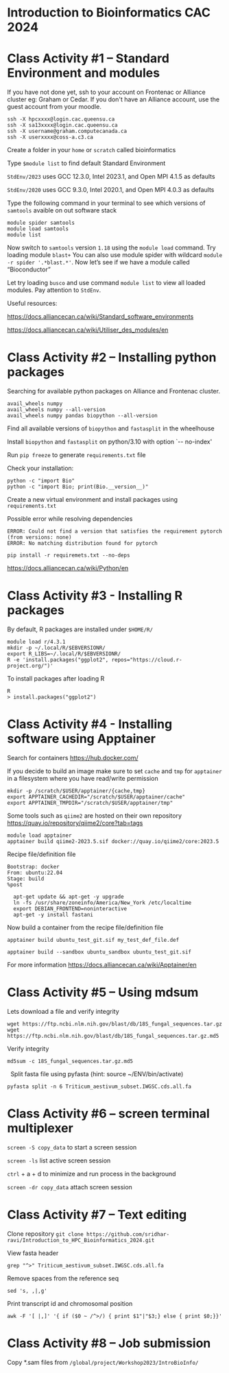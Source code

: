 # Introduction to Bioinformatics CAC 2024

# Class Activity #1 – Standard Environment and modules
If you have not done yet, ssh to your account on Frontenac or Alliance cluster eg: Graham or Cedar. If you don't have an Alliance account, use the guest account from your moodle. 

```
ssh -X hpcxxxx@login.cac.queensu.ca
ssh -X sa13xxxx@login.cac.queensu.ca
ssh -X username@graham.computecanada.ca
ssh -X userxxxx@coss-a.c3.ca
```

Create a folder in your `home` or `scratch` called bioinformatics

Type `$module list` to find default Standard Environment​

`StdEnv/2023` uses GCC 12.3.0, Intel 2023.1, and Open MPI 4.1.5 as defaults

`StdEnv/2020` uses GCC 9.3.0, Intel 2020.1, and Open MPI 4.0.3 as defaults

Type the following command in your terminal to see which versions of `samtools` avaible on out software stack
```
module spider samtools
module load samtools
module list
```
Now switch to `samtools` version `1.18` using the `module load` command.
Try loading module `blast+`
You can also use module spider with wildcard `module -r spider '.*blast.*'`. Now let’s see if we have a module called “Bioconductor”

Let try loading `busco` and use command `module list` to view all loaded modules. Pay attention to `StdEnv`.

Useful resources:

https://docs.alliancecan.ca/wiki/Standard_software_environments

https://docs.alliancecan.ca/wiki/Utiliser_des_modules/en


# Class Activity #2 – Installing python packages

Searching for available python packages on Alliance and Frontenac cluster.
```
avail_wheels numpy
avail_wheels numpy --all-version
avail_wheels numpy pandas biopython --all-version
```

Find all available versions of `biopython` and `fastasplit` in the wheelhouse

Install `biopython` and `fastasplit` on python/3.10 with option `-- no-index'

Run `pip freeze` to generate `requirements.txt` file

Check your installation:
```
python -c "import Bio"
python -c "import Bio; print(Bio.__version__)"

```
Create a new virtual environment and install packages using `requirements.txt`

Possible error while resolving dependencies
```
ERROR: Could not find a version that satisfies the requirement pytorch (from versions: none)
ERROR: No matching distribution found for pytorch
```

`pip install -r requiremets.txt --no-deps`

https://docs.alliancecan.ca/wiki/Python/en

# Class Activity #3 - Installing R packages

By default, R packages are installed under `$HOME/R/`

```
module load r/4.3.1
mkdir -p ~/.local/R/$EBVERSIONR/
export R_LIBS=~/.local/R/$EBVERSIONR/
R -e 'install.packages("ggplot2", repos="https://cloud.r-project.org/")'
```
To install packages after loading R
```
R
> install.packages("ggplot2")
```

# Class Activity #4 - Installing software using Apptainer

Search for containers https://hub.docker.com/

If you decide to build an image make sure to set `cache` and `tmp` for `apptainer` in a filesystem where you have read/write permission 

```
mkdir -p /scratch/$USER/apptainer/{cache,tmp}
export APPTAINER_CACHEDIR="/scratch/$USER/apptainer/cache"
export APPTAINER_TMPDIR="/scratch/$USER/apptainer/tmp"
```

Some tools such as `qiime2` are hosted on their own repository https://quay.io/repository/qiime2/core?tab=tags

````
module load apptainer
apptainer build qiime2-2023.5.sif docker://quay.io/qiime2/core:2023.5
````

Recipe file/definition file
```
Bootstrap: docker
From: ubuntu:22.04
Stage: build
%post

  apt-get update && apt-get -y upgrade
  ln -fs /usr/share/zoneinfo/America/New_York /etc/localtime
  export DEBIAN_FRONTEND=noninteractive
  apt-get -y install fastani

```

Now build a container from the recipe file/definition file

```
apptainer build ubuntu_test_git.sif my_test_def_file.def

apptainer build --sandbox ubuntu_sandbox ubuntu_test_git.sif

```
For more information https://docs.alliancecan.ca/wiki/Apptainer/en
# Class Activity #5 – Using mdsum

Lets download a file and verify integrity
     
```
wget https://ftp.ncbi.nlm.nih.gov/blast/db/18S_fungal_sequences.tar.gz
wget https://ftp.ncbi.nlm.nih.gov/blast/db/18S_fungal_sequences.tar.gz.md5
```
Verify integrity
```
md5sum -c 18S_fungal_sequences.tar.gz.md5
```
   
Split fasta file using pyfasta (hint: source ~/ENV/bin/activate)
```
pyfasta split -n 6 Triticum_aestivum_subset.IWGSC.cds.all.fa
```
# Class Activity #6 – screen terminal multiplexer

`screen -S copy_data` to start a screen session

`screen -ls` list active screen session

`ctrl` + a + d to minimize and run process in the background

`screen -dr copy_data` attach screen session


# Class Activity #7 – Text editing

Clone repository `git clone https://github.com/sridhar-ravi/Introduction_to_HPC_Bioinformatics_2024.git`

View fasta header

```
grep "^>" Triticum_aestivum_subset.IWGSC.cds.all.fa
```
Remove spaces from the reference seq
```
sed 's, ,|,g' 
```
Print transcript id and chromosomal position
```
awk -F '[ |,]' '{ if ($0 ~ /^>/) { print $1"|"$3;} else { print $0;}}'
```
# Class Activity #8 – Job submission

Copy *.sam files from `/global/project/Workshop2023/IntroBioInfo/`
